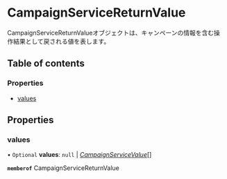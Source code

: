 # CampaignServiceReturnValue


<div lang=\"ja\">CampaignServiceReturnValueオブジェクトは、キャンペーンの情報を含む操作結果として戻される値を表します。</div> 

## Table of contents

### Properties

- [values](campaignservicereturnvalue.md#values)

## Properties

### values

• `Optional` **values**: ``null`` \| [*CampaignServiceValue*](campaignservicevalue.md)[]

**`memberof`** CampaignServiceReturnValue
